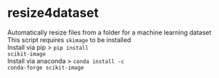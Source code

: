 # resize4dataset
Automatically resize files from a folder for a machine learning dataset <br>
This script requires <code>skimage</code> to be installed<br>
Install via pip > <code>pip install scikit-image</code><br>
Install via anaconda > <code>conda install -c conda-forge scikit-image</code><br>

